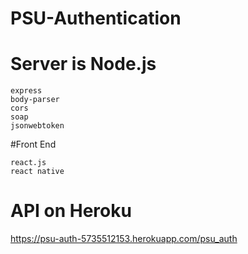 # PSU-Authentication
# Server is Node.js
``` 
express
body-parser
cors
soap
jsonwebtoken
```
#Front End
``` 
react.js
react native
```

# API on Heroku
https://psu-auth-5735512153.herokuapp.com/psu_auth
